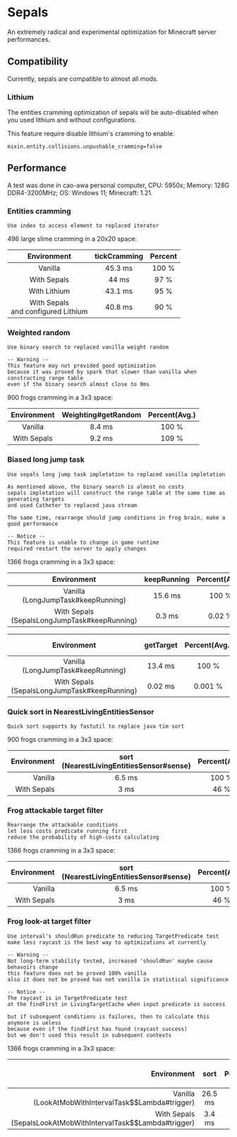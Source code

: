 # Sepals

An extremely radical and experimental optimization for Minecraft server performances.

## Compatibility

Currently, sepals are compatible to almost all mods.

### Lithium

The entities cramming optimization of sepals will be auto-disabled when you used lithium and without configurations.

This feature require disable lithium's cramming to enable:

```properties
mixin.entity.collisions.unpushable_cramming=false
```

## Performance

A test was done in cao-awa personal computer, CPU: 5950x; Memory: 128G DDR4-3200MHz; OS: Windows 11; Minecraft: 1.21.

### Entities cramming

```
Use index to access element to replaced iterator
```

496 large slime cramming in a 20x20 space:

|               Environment               | tickCramming | Percent |
|:---------------------------------------:|:------------:|:-------:|
|                 Vanilla                 |   45.3 ms    |  100 %  |
|               With Sepals               |    44 ms     |  97 %   |
|              With Lithium               |   43.1 ms    |  95 %   |
| With Sepals<br/> and configured Lithium |   40.8 ms    |  90 %   |

### Weighted random

```
Use binary search to replaced vanilla weight random

-- Warning --
This feature may not provided good optimization
because it was proved by spark that slower than vanilla when constructing range table
even if the binary search almost close to 0ms
```

900 frogs cramming in a 3x3 space:

| Environment | Weighting#getRandom | Percent(Avg.) |
|:-----------:|:-------------------:|:-------------:|
|   Vanilla   |       8.4 ms        |     100 %     |
| With Sepals |       9.2 ms        |     109 %     |

### Biased long jump task

```
Use sepals long jump task impletation to replaced vanilla impletation

As mentioned above, the binary search is almost no costs
sepals impletation will construct the range table at the same time as generating targets
and used Catheter to replaced java stream

The same time, rearrange should jump conditions in frog brain, make a good performance

-- Notice --
This feature is unable to change in game runtime
required restart the server to apply changes
```

1366 frogs cramming in a 3x3 space:

|                     Environment                     | keepRunning | Percent(Avg.) |
|:---------------------------------------------------:|:-----------:|:-------------:|
|      Vanilla <br /> (LongJumpTask#keepRunning)      |   15.6 ms   |     100 %     |
| With Sepals <br /> (SepalsLongJumpTask#keepRunning) |   0.3 ms    |    0.02 %     |

|                     Environment                     | getTarget | Percent(Avg.) | Percent(in ```keepRunning```) |
|:---------------------------------------------------:|:---------:|:-------------:|:-----------------------------:|
|      Vanilla <br /> (LongJumpTask#keepRunning)      |  13.4 ms  |     100 %     |             85 %              |
| With Sepals <br /> (SepalsLongJumpTask#keepRunning) |  0.02 ms  |    0.001 %    |            0.06 %             |

### Quick sort in NearestLivingEntitiesSensor

```
Quick sort supports by fastutil to replace java tim sort
```

900 frogs cramming in a 3x3 space:

| Environment | sort (NearestLivingEntitiesSensor#sense) | Percent(Avg.) |
|------------:|:----------------------------------------:|:-------------:|
|     Vanilla |                  6.5 ms                  |     100 %     |
| With Sepals |                   3 ms                   |     46 %      |

### Frog attackable target filter

```
Rearrange the attackable conditions
let less costs predicate running first
reduce the probability of high-costs calculating
```

1366 frogs cramming in a 3x3 space:

| Environment | sort (NearestLivingEntitiesSensor#sense) | Percent(Avg.) |
|------------:|:----------------------------------------:|:-------------:|
|     Vanilla |                  6.5 ms                  |     100 %     |
| With Sepals |                   3 ms                   |     46 %      |

### Frog look-at target filter

```
Use interval's shouldRun predicate to reducing TargetPredicate test
make less raycast is the best way to optimizations at currently

-- Warning --
Not long-term stability tested, increased 'shouldRun' maybe cause behavoirs change
this feature does not be proved 100% vanilla
also it does not be proved has not vanilla in statistical significance

-- Notice --
The raycast is in TargetPredicate test
at the findFirst in LivingTargetCache when input predicate is success

but if subsequent conditions is failures, then to calculate this anymore is ueless
because even if the findFirst has found (raycast success)
but we don't used this result in subsequent contexts 
```

1366 frogs cramming in a 3x3 space:

|                                                          Environment |  sort   | Percent(Avg.) | The ```raycast``` time | The ```raycast``` percent |
|---------------------------------------------------------------------:|:-------:|:-------------:|:----------------------:|:-------------------------:|
|           Vanilla <br /> (LookAtMobWithIntervalTask$$Lambda#trigger) | 26.5 ms |     100 %     |        25.1 ms         |           94 %            |
| With Sepals <br /> (SepalsLookAtMobWithIntervalTask$$Lambda#trigger) | 3.4 ms  |     13 %      |         3.3 ms         |           97 %            |